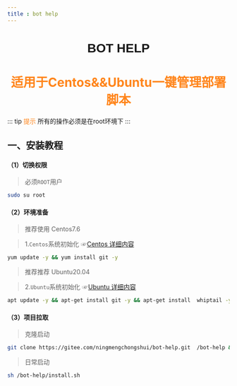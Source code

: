 ```yaml
---
title : bot help
---
```


<div align="center">

# <font face="arial,helvaticon">BOT HELP</font> #

# <font color=#FF851B>适用于Centos&&Ubuntu一键管理部署脚本</font> 


</div>



::: tip  <font color=#FF851B>提示</font> 
所有的操作必须是在root环境下
:::




## 一、安装教程

#### （1）切换权限

> 必须`ROOT`用户

```sh
sudo su root
```

#### （2）环境准备

> 推荐使用 Centos7.6

> 1.`Centos`系统初始化 ☞[Centos 详细内容](./centos/README.md)

```sh
yum update -y && yum install git -y
```

> 推荐推荐 Ubuntu20.04

> 2.`Ubuntu`系统初始化 ☞[Ubuntu 详细内容](./ubuntu/README.md)

```sh
apt update -y && apt-get install git -y && apt-get install  whiptail -y
```

#### （3）项目拉取

> 克隆启动

```sh
git clone https://gitee.com/ningmengchongshui/bot-help.git  /bot-help && chmod +x /bot-help/*/*.sh && sh /bot-help/install.sh
```

> 日常启动

```sh
sh /bot-help/install.sh
```